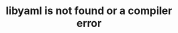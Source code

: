 ---
title: "libyaml is not found or a compiler error"
description: "libyaml is not found or a compiler error"
ha_category: Installation
---